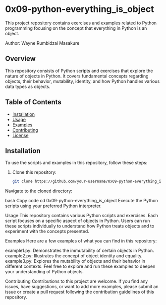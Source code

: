 # 0x09-python-everything_is_object

This project repository contains exercises and examples related to Python programming focusing on the concept that everything in Python is an object.

Author: Wayne Rumbidzai Masakure

## Overview

This repository consists of Python scripts and exercises that explore the nature of objects in Python. It covers fundamental concepts regarding objects, their behavior, mutability, identity, and how Python handles various data types as objects.

## Table of Contents

- [Installation](#installation)
- [Usage](#usage)
- [Examples](#examples)
- [Contributing](#contributing)
- [License](#license)

## Installation

To use the scripts and examples in this repository, follow these steps:

1. Clone this repository:

   ```bash
   git clone https://github.com/your-username/0x09-python-everything_is_object.git
Navigate to the cloned directory:

bash
Copy code
cd 0x09-python-everything_is_object
Execute the Python scripts using your preferred Python interpreter.

Usage
This repository contains various Python scripts and exercises. Each script focuses on a specific aspect of objects in Python. Users can run these scripts individually to understand how Python treats objects and to experiment with the concepts presented.

Examples
Here are a few examples of what you can find in this repository:

example1.py: Demonstrates the immutability of certain objects in Python.
example2.py: Illustrates the concept of object identity and equality.
example3.py: Explores the mutability of objects and their behavior in different contexts.
Feel free to explore and run these examples to deepen your understanding of Python objects.

Contributing
Contributions to this project are welcome. If you find any issues, have suggestions, or want to add more examples, please submit an issue or create a pull request following the contribution guidelines of this repository.
